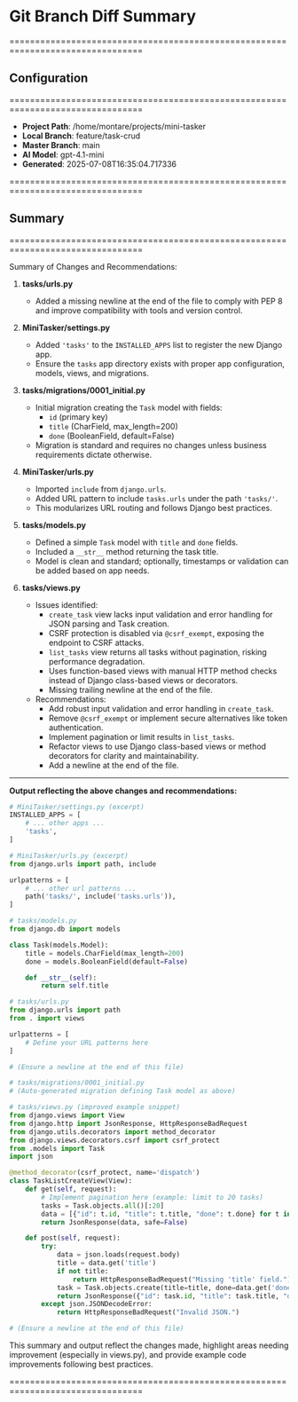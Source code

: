 # Git Branch Diff Summary

================================================================================
## Configuration
================================================================================

- **Project Path**: /home/montare/projects/mini-tasker
- **Local Branch**: feature/task-crud
- **Master Branch**: main
- **AI Model**: gpt-4.1-mini
- **Generated**: 2025-07-08T16:35:04.717336

================================================================================
## Summary
================================================================================

Summary of Changes and Recommendations:

1. **tasks/urls.py**
   - Added a missing newline at the end of the file to comply with PEP 8 and improve compatibility with tools and version control.

2. **MiniTasker/settings.py**
   - Added `'tasks'` to the `INSTALLED_APPS` list to register the new Django app.
   - Ensure the `tasks` app directory exists with proper app configuration, models, views, and migrations.

3. **tasks/migrations/0001_initial.py**
   - Initial migration creating the `Task` model with fields:
     - `id` (primary key)
     - `title` (CharField, max_length=200)
     - `done` (BooleanField, default=False)
   - Migration is standard and requires no changes unless business requirements dictate otherwise.

4. **MiniTasker/urls.py**
   - Imported `include` from `django.urls`.
   - Added URL pattern to include `tasks.urls` under the path `'tasks/'`.
   - This modularizes URL routing and follows Django best practices.

5. **tasks/models.py**
   - Defined a simple `Task` model with `title` and `done` fields.
   - Included a `__str__` method returning the task title.
   - Model is clean and standard; optionally, timestamps or validation can be added based on app needs.

6. **tasks/views.py**
   - Issues identified:
     - `create_task` view lacks input validation and error handling for JSON parsing and Task creation.
     - CSRF protection is disabled via `@csrf_exempt`, exposing the endpoint to CSRF attacks.
     - `list_tasks` view returns all tasks without pagination, risking performance degradation.
     - Uses function-based views with manual HTTP method checks instead of Django class-based views or decorators.
     - Missing trailing newline at the end of the file.
   - Recommendations:
     - Add robust input validation and error handling in `create_task`.
     - Remove `@csrf_exempt` or implement secure alternatives like token authentication.
     - Implement pagination or limit results in `list_tasks`.
     - Refactor views to use Django class-based views or method decorators for clarity and maintainability.
     - Add a newline at the end of the file.

---

**Output reflecting the above changes and recommendations:**  
```python
# MiniTasker/settings.py (excerpt)
INSTALLED_APPS = [
    # ... other apps ...
    'tasks',
]

# MiniTasker/urls.py (excerpt)
from django.urls import path, include

urlpatterns = [
    # ... other url patterns ...
    path('tasks/', include('tasks.urls')),
]

# tasks/models.py
from django.db import models

class Task(models.Model):
    title = models.CharField(max_length=200)
    done = models.BooleanField(default=False)

    def __str__(self):
        return self.title

# tasks/urls.py
from django.urls import path
from . import views

urlpatterns = [
    # Define your URL patterns here
]

# (Ensure a newline at the end of this file)

# tasks/migrations/0001_initial.py
# (Auto-generated migration defining Task model as above)

# tasks/views.py (improved example snippet)
from django.views import View
from django.http import JsonResponse, HttpResponseBadRequest
from django.utils.decorators import method_decorator
from django.views.decorators.csrf import csrf_protect
from .models import Task
import json

@method_decorator(csrf_protect, name='dispatch')
class TaskListCreateView(View):
    def get(self, request):
        # Implement pagination here (example: limit to 20 tasks)
        tasks = Task.objects.all()[:20]
        data = [{"id": t.id, "title": t.title, "done": t.done} for t in tasks]
        return JsonResponse(data, safe=False)

    def post(self, request):
        try:
            data = json.loads(request.body)
            title = data.get('title')
            if not title:
                return HttpResponseBadRequest("Missing 'title' field.")
            task = Task.objects.create(title=title, done=data.get('done', False))
            return JsonResponse({"id": task.id, "title": task.title, "done": task.done}, status=201)
        except json.JSONDecodeError:
            return HttpResponseBadRequest("Invalid JSON.")

# (Ensure a newline at the end of this file)
```

This summary and output reflect the changes made, highlight areas needing improvement (especially in views.py), and provide example code improvements following best practices.

================================================================================
